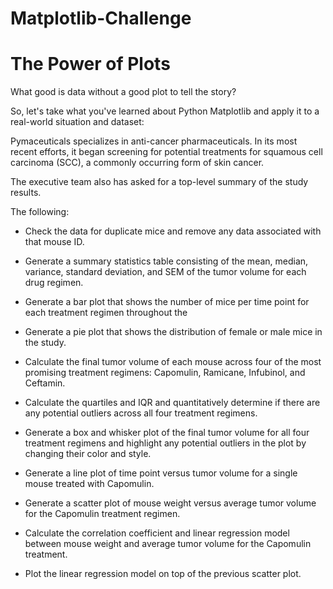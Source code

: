 # Matplotlib-Challenge

# The Power of Plots

What good is data without a good plot to tell the story?

So, let's take what you've learned about Python Matplotlib and apply it to a real-world situation and dataset:

Pymaceuticals specializes in anti-cancer pharmaceuticals. In its most recent efforts, it began screening for potential treatments for squamous cell carcinoma (SCC), a commonly occurring form of skin cancer.

The executive team also has asked for a top-level summary of the study results.

The following:

* Check the data for duplicate mice and remove any data associated with that mouse ID.

* Generate a summary statistics table consisting of the mean, median, variance, standard deviation, and SEM of the tumor volume for each drug regimen.

* Generate a bar plot that shows  the number of mice per time point for each treatment regimen throughout the 
* Generate a pie plot that shows the distribution of female or male mice in the study.

* Calculate the final tumor volume of each mouse across four of the most promising treatment regimens: Capomulin, Ramicane, Infubinol, and Ceftamin. 
* Calculate the quartiles and IQR and quantitatively determine if there are any potential outliers across all four treatment regimens.

* Generate a box and whisker plot of the final tumor volume for all four treatment regimens and highlight any potential outliers in the plot by changing their color and style.


* Generate a line plot of time point versus tumor volume for a single mouse treated with Capomulin.

* Generate a scatter plot of mouse weight versus average tumor volume for the Capomulin treatment regimen.

* Calculate the correlation coefficient and linear regression model between mouse weight and average tumor volume for the Capomulin treatment.
* Plot the linear regression model on top of the previous scatter plot.


